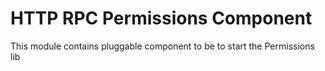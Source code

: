# HTTP RPC Permissions Component

This module contains pluggable component to be to start the Permissions lib